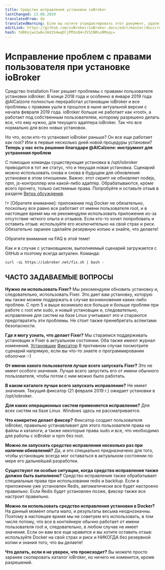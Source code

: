 ```yaml
---
title: Средство исправления установки ioBroker
lastChanged: 13.06.2019
translatedFrom: de
translatedWarning: Если вы хотите отредактировать этот документ, удалите поле «translationFrom», в противном случае этот документ будет снова автоматически переведен
editLink: https://github.com/ioBroker/ioBroker.docs/edit/master/docs/ru/trouble/install_fixer.md
hash: tHDEojwxIw6xJmU1S4wqOljPM1nQ4+ZV1CNRLe9Mxqc=
---
```

# Исправление проблем с правами пользователя при установке ioBroker
Средство Installation Fixer решает проблемы с правами пользователя установки ioBroker.
В конце 2018 года и особенно в январе 2019 года @AlCalzone полностью переработал установщик ioBroker и все проблемы с правами ушли в прошлое в ныне актуальной версии с начала февраля 2019 года. ioBroker больше не работает как «root», а работает под собственным пользователем, которому разрешено делать все, что ему нужно, для текущего адаптера ioBroker.
Так что все нормально для всех новых установок.

Но что, если кто-то установил ioBroker раньше? Он все еще работает как root? Или в первые несколько дней новой процедуры установки? **Теперь у нас есть решение благодаря @AlCalzone: инструмент для устранения проблем**

С помощью команды существующая установка в /opt/iobroker приводится в тот же статус, что и текущая новая установка. Сценарий можно использовать снова и снова в будущем для обновления установки в этом отношении.
Важно: этот скрипт не обновляет nodejs, npm, js-контроллер или какой-либо адаптер. Обрабатываются, кроме всего прочего, только системные права.
Попробуйте и оставьте отзыв в разделе [Ветка обсуждения](https://forum.iobroker.net/topic/20212/diskussion-zum-neuen-installation-fixer).

!> [Обратите внимание]: приложение под Docker не обязательно, поскольку все равно все работает от имени пользователя root, и в настоящее время мы не рекомендуем использовать приложение из-за отсутствия четкого опыта и отзывов. Если кто-то хочет попробовать и оставить отзыв: используйте его исключительно на свой страх и риск. Обязательно заранее сделайте резервную копию и знайте, что делаете!

Обратите внимание на FAQ в этой теме!

Как и в случае с установщиком, выполняемый сценарий загружается с GitHub и поэтому всегда актуален. Команда:

```
curl -sL https://iobroker.net/fix.sh | bash -
```

## ЧАСТО ЗАДАВАЕМЫЕ ВОПРОСЫ
**Нужно ли использовать Fixer?** Мы рекомендуем обновить установку и, следовательно, использовать Fixer. Это дает вам установку, которую мы также можем поддержать в случае возникновения каких-либо проблем. С npm 5 и выше возникало все больше и больше проблем при работе с root или sudo, и новый установщик и, следовательно, исправление для систем на базе Linux учитывают это и стараются предотвратить эти проблемы. Не стоит также пренебрегать аспектами безопасности.

**Где я могу узнать, что делает Fixer?** Мы стараемся поддерживать установщик и Fixer в актуальном состоянии.
Оба также имеют журнал изменений.
[Установщик](https://github.com/ioBroker/ioBroker/blob/master/CHANGELOG_INSTALLER_LINUX.md) [Фиксатор](https://github.com/ioBroker/ioBroker/blob/master/CHANGELOG_FIXER_LINUX.md) В противном случае посмотрите сценарий напрямую, если вы что-то знаете о программировании оболочки :-)

**От имени какого пользователя лучше всего запускать Fixer?** Это не имеет особого значения. Лучше всего запустить его от имени обычного пользователя, чтобы потом с ним можно было работать.

**В каком каталоге лучше всего запускать исправление?** Не имеет значения. Текущий фиксатор (21 февраля 2019 г.) ожидает установки в /opt/iobroker.

**Для каких операционных систем применяется исправление?** Для всех систем на базе Linux. Windows здесь не рассматривается.

**Что конкретно делает фиксер?** Фиксатор создает пользователя ioBroker, правильно устанавливает для этого пользователя права на файлы и каталоги, а также некоторые права sudo и все, что необходимо для работы с ioBroker и npm без root.

**Можно ли запускать средство исправления несколько раз при наличии обновлений?** Да, и это специально предназначено для того, чтобы установщик всегда мог оставаться в актуальном состоянии по мере его дальнейшей разработки.

**Существуют ли особые ситуации, когда средство исправления также должно быть выполнено?** Средство исправления также обрабатывает специальные права при использовании redis и backitup. Если в приложении уже установлен Redis, автоматически все будет настроено правильно. Если Redis будет установлен позже, фиксер также все настроит правильно.

**Можно ли использовать средство исправления установки в Docker?** На данный момент опыта мало, и результаты весьма неоднозначны. Поэтому в настоящее время мы не советуем его использовать, в том числе потому, что все в контейнере обычно работает от имени пользователя root и, следовательно, в любом случае не имеет значения. Если он вам все еще нравится и вы хотите оставить отзыв: используйте Docker на свой страх и риск и НИКОГДА без резервной копии и знания того, что вы делаете!

**Что делать, если я не уверен, что происходит?** Вы можете просто заранее скопировать каталог ioBroker, но ничего не изменится, кроме разрешений.